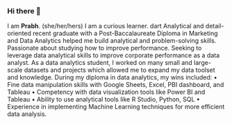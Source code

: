 ### Hi there 👋

I am **Prabh**.
(she/her/hers)
I am a curious learner.
dart Analytical and detail-oriented recent graduate with a Post-Baccalaureate Diploma in Marketing and Data Analytics helped me build analytical and problem-solving skills. Passionate about studying how to improve performance. Seeking to leverage data analytical skills to improve corporate performance as a data analyst. As a data analytics student, I worked on many small and large-scale datasets and projects which allowed me to expand my data toolset and knowledge. During my diploma in data analytics, my wins included:
• Fine data manipulation skills with Google Sheets, Excel, PBI dashboard, and Tableau
• Competency with data visualization tools like Power BI and Tableau
• Ability to use analytical tools like R Studio, Python, SQL
• Experience in implementing Machine Learning techniques for more efficient data analysis.
